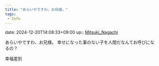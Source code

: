```yaml
---
title: "あらいやですわ、お兄様。"
tags:
 - Info
---
```


date: 2024-12-20T14:08:33+09:00
up:: [Mitsuki_Nagachi](../Bar/Novel/Nacaria/Mitsuki_Nagachi.md)

あらいやですわ、お兄様。
幸せになった事のない子を人間だなんてお呼びになるの？

幸福差別